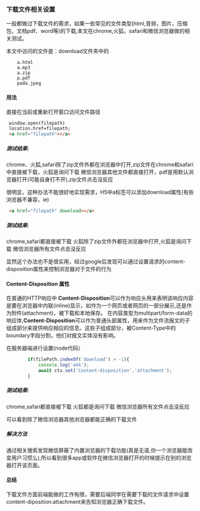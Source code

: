 ### 下载文件相关设置

一般都做过下载文件的需求，如果一些常见的文件类型(html,音频，图片，压缩包，文档pdf、word等)的下载,本文在chrome,火狐，safari和微信浏览器做的相关测试。

本文中访问的文件是：download文件夹中的

        a.html
        a.mp3
        a.zip
        p.pdf
        pada.jpeg

#### 用法

直接在当前或重新打开窗口访问文件路径

```html
 window.open(filepath)
 location.href=filepath;
 <a href="filepath"></a>
```
##### 测试结果:
chrome、火狐,safari除了zip文件外都在浏览器中打开,zip文件在chrome和safari中直接被下载，火狐是询问下载
微信浏览器其他文件都直接打开，pdf是用默认浏览器打开(可能自身打不开),zip文件点击没反应

很明显，这种办法不能很好地实现需求，H5中a标签可以添加download属性(有些浏览器不兼容，ie)

```html
 <a href="filepath" download></a>
```

##### 测试结果:

chrome,safari都直接被下载
火狐除了zip文件外都在浏览器中打开,火狐是询问下载
微信浏览器所有文件点击没反应

显然这个办法也不是很实用，经过google后发现可以通过设置请求的content-disposition属性来控制浏览器对于文件的行为


#### Content-Disposition 属性

在普通的HTTP响应中 **Content-Disposition**可以作为响应头用来表明该响应内容是要在浏览器中内联(inline)显示，如作为一个网页或者网页的一部分展示,还是作为附件(attachment)，被下载和本地保存。
在内容类型为multipart/form-data的响应体,**Content-Disposition**可以作为普通头部属性，用来作为文件流报文的子组成部分来提供响应相应的信息。这些子组成部分，被Content-Type中的boundary字段分割，他们对报文实体没有影响。

在服务器端进行设置(node代码）

```javascript
        if(filePath.indexOf('download') > -1){
            console.log('okk');
            await ctx.set('Content-disposition','attachment');
        }
```

##### 测试结果:

chrome,safari都直接被下载
火狐都是询问下载
微信浏览器所有文件点击没反应

可以看到除了微信浏览器其他浏览器都能正确的下载文件
##### 解决方法
通过相关搜索发现微信屏蔽了内置浏览器的下载功能(真是无语,你一个浏览器能改变用户习惯么),所以看到很多app或软件在微信浏览器打开的时候提示在别的浏览器打开该页面。

#### 总结

下载文件方面前端能做的工作有限，需要后端同学在需要下载的文件请求中设置content-diposition:attachment来告知浏览器正确下载文件。

